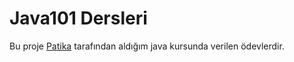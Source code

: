 # Java101 Dersleri

Bu proje [Patika](patika.dev) tarafından aldığım java kursunda verilen ödevlerdir. 
